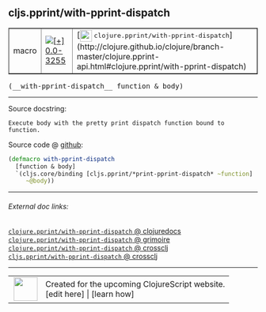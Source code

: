 ## cljs.pprint/with-pprint-dispatch



 <table border="1">
<tr>
<td>macro</td>
<td><a href="https://github.com/cljsinfo/cljs-api-docs/tree/0.0-3255"><img valign="middle" alt="[+] 0.0-3255" title="Added in 0.0-3255" src="https://img.shields.io/badge/+-0.0--3255-lightgrey.svg"></a> </td>
<td>
[<img height="24px" valign="middle" src="http://i.imgur.com/1GjPKvB.png"> <samp>clojure.pprint/with-pprint-dispatch</samp>](http://clojure.github.io/clojure/branch-master/clojure.pprint-api.html#clojure.pprint/with-pprint-dispatch)
</td>
</tr>
</table>


 <samp>
(__with-pprint-dispatch__ function & body)<br>
</samp>

---





Source docstring:

```
Execute body with the pretty print dispatch function bound to function.
```


Source code @ [github](https://github.com/clojure/clojurescript/blob/r1.7.48/src/main/cljs/cljs/pprint.clj#L147-L151):

```clj
(defmacro with-pprint-dispatch
  [function & body]
  `(cljs.core/binding [cljs.pprint/*print-pprint-dispatch* ~function]
     ~@body))
```

<!--
Repo - tag - source tree - lines:

 <pre>
clojurescript @ r1.7.48
└── src
    └── main
        └── cljs
            └── cljs
                └── <ins>[pprint.clj:147-151](https://github.com/clojure/clojurescript/blob/r1.7.48/src/main/cljs/cljs/pprint.clj#L147-L151)</ins>
</pre>

-->

---



###### External doc links:

[`clojure.pprint/with-pprint-dispatch` @ clojuredocs](http://clojuredocs.org/clojure.pprint/with-pprint-dispatch)<br>
[`clojure.pprint/with-pprint-dispatch` @ grimoire](http://conj.io/store/v1/org.clojure/clojure/1.7.0-beta3/clj/clojure.pprint/with-pprint-dispatch/)<br>
[`clojure.pprint/with-pprint-dispatch` @ crossclj](http://crossclj.info/fun/clojure.pprint/with-pprint-dispatch.html)<br>
[`cljs.pprint/with-pprint-dispatch` @ crossclj](http://crossclj.info/fun/cljs.pprint/with-pprint-dispatch.html)<br>

---

 <table>
<tr><td>
<img valign="middle" align="right" width="48px" src="http://i.imgur.com/Hi20huC.png">
</td><td>
Created for the upcoming ClojureScript website.<br>
[edit here] | [learn how]
</td></tr></table>

[edit here]:https://github.com/cljsinfo/cljs-api-docs/blob/master/cljsdoc/cljs.pprint/with-pprint-dispatch.cljsdoc
[learn how]:https://github.com/cljsinfo/cljs-api-docs/wiki/cljsdoc-files

<!--

This information was too distracting to show to readers, but I'll leave it
commented here since it is helpful to:

- pretty-print the data used to generate this document
- and show how to retrieve that data



The API data for this symbol:

```clj
{:ns "cljs.pprint",
 :name "with-pprint-dispatch",
 :signature ["[function & body]"],
 :history [["+" "0.0-3255"]],
 :type "macro",
 :full-name-encode "cljs.pprint/with-pprint-dispatch",
 :source {:code "(defmacro with-pprint-dispatch\n  [function & body]\n  `(cljs.core/binding [cljs.pprint/*print-pprint-dispatch* ~function]\n     ~@body))",
          :title "Source code",
          :repo "clojurescript",
          :tag "r1.7.48",
          :filename "src/main/cljs/cljs/pprint.clj",
          :lines [147 151]},
 :full-name "cljs.pprint/with-pprint-dispatch",
 :clj-symbol "clojure.pprint/with-pprint-dispatch",
 :docstring "Execute body with the pretty print dispatch function bound to function."}

```

Retrieve the API data for this symbol:

```clj
;; from Clojure REPL
(require '[clojure.edn :as edn])
(-> (slurp "https://raw.githubusercontent.com/cljsinfo/cljs-api-docs/catalog/cljs-api.edn")
    (edn/read-string)
    (get-in [:symbols "cljs.pprint/with-pprint-dispatch"]))
```

-->
